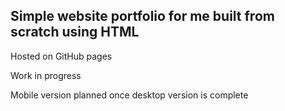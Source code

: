 ## Simple website portfolio for me built from scratch using HTML
Hosted on GitHub pages

Work in progress 

Mobile version planned once desktop version is complete
